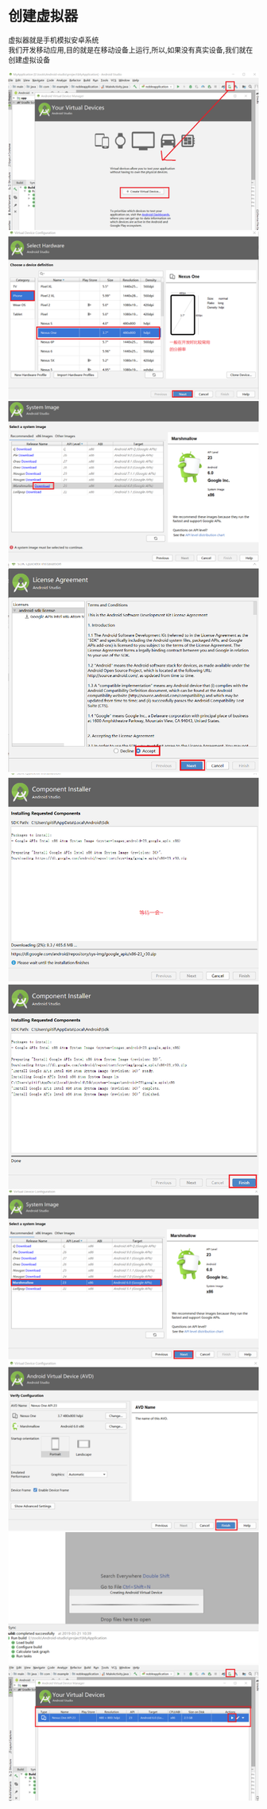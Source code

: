 # 创建虚拟器

虚拟器就是手机模拟安卓系统<br>
我们开发移动应用,目的就是在移动设备上运行,所以,如果没有真实设备,我们就在创建虚拟设备<br>

![fail](img/3.1.PNG)<br>
![fail](img/3.2.PNG)<br>
![fail](img/3.3.PNG)<br>
![fail](img/3.4.PNG)<br>
![fail](img/3.5.PNG)<br>
![fail](img/3.6.PNG)<br>
![fail](img/3.7.PNG)<br>
![fail](img/3.8.PNG)<br>
![fail](img/3.9.PNG)<br>
![fail](img/3.10.PNG)<br>
